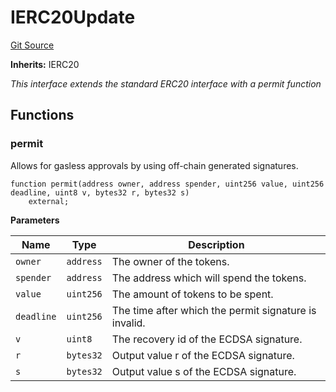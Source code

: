 # IERC20Update
[Git Source](https://github.com/RiskProtocol/core-protocol/blob/d528418042db61177ce53f6ee7a0a539f1f5bd77/contracts/interfaces/IERC20Update.sol)

**Inherits:**
IERC20

*This interface extends the standard ERC20 interface with a permit function*


## Functions
### permit

Allows for gasless approvals by using off-chain generated signatures.


```solidity
function permit(address owner, address spender, uint256 value, uint256 deadline, uint8 v, bytes32 r, bytes32 s)
    external;
```
**Parameters**

|Name|Type|Description|
|----|----|-----------|
|`owner`|`address`|The owner of the tokens.|
|`spender`|`address`|The address which will spend the tokens.|
|`value`|`uint256`|The amount of tokens to be spent.|
|`deadline`|`uint256`|The time after which the permit signature is invalid.|
|`v`|`uint8`|The recovery id of the ECDSA signature.|
|`r`|`bytes32`|Output value r of the ECDSA signature.|
|`s`|`bytes32`|Output value s of the ECDSA signature.|


